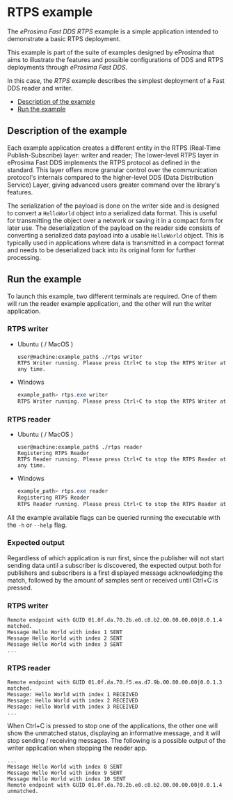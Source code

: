 # RTPS example

The *eProsima Fast DDS RTPS* example is a simple application intended to demonstrate a basic RTPS deployment.

This example is part of the suite of examples designed by eProsima that aims to illustrate the features and possible configurations of DDS and RTPS deployments through *eProsima Fast DDS*.

In this case, the *RTPS* example describes the simplest deployment of a Fast DDS reader and writer.

* [Description of the example](#description-of-the-example)
* [Run the example](#run-the-example)

## Description of the example

Each example application creates a different entity in the RTPS (Real-Time Publish-Subscribe) layer: writer and reader;
The lower-level RTPS layer in eProsima Fast DDS implements the RTPS protocol as defined in the standard.
This layer offers more granular control over the communication protocol's internals compared to the higher-level DDS (Data Distribution Service) Layer, giving advanced users greater command over the library's features.

The serialization of the payload is done on the writer side and is designed to convert a `HelloWorld` object into a serialized data format.
This is useful for transmitting the object over a network or saving it in a compact form for later use.
The deserialization of the payload on the reader side consists of converting a serialized data payload into a usable `HelloWorld` object.
This is typically used in applications where data is transmitted in a compact format and needs to be deserialized back into its original form for further processing.


## Run the example

To launch this example, two different terminals are required.
One of them will run the reader example application, and the other will run the writer application.

### RTPS writer

* Ubuntu ( / MacOS )

    ```shell
    user@machine:example_path$ ./rtps writer
    RTPS Writer running. Please press Ctrl+C to stop the RTPS Writer at any time.
    ```

* Windows

    ```powershell
    example_path> rtps.exe writer
    RTPS Writer running. Please press Ctrl+C to stop the RTPS Writer at any time.
    ```

### RTPS reader

* Ubuntu ( / MacOS )

    ```shell
    user@machine:example_path$ ./rtps reader
    Registering RTPS Reader
    RTPS Reader running. Please press Ctrl+C to stop the RTPS Reader at any time.
    ```

* Windows

    ```powershell
    example_path> rtps.exe reader
    Registering RTPS Reader
    RTPS Reader running. Please press Ctrl+C to stop the RTPS Reader at any time.
    ```

All the example available flags can be queried running the executable with the ``-h`` or ``--help`` flag.

### Expected output

Regardless of which application is run first, since the publisher will not start sending data until a subscriber is discovered, the expected output both for publishers and subscribers is a first displayed message acknowledging the match, followed by the amount of samples sent or received until Ctrl+C is pressed.

### RTPS writer

```shell
Remote endpoint with GUID 01.0f.da.70.2b.e0.c8.b2.00.00.00.00|0.0.1.4 matched.
Message Hello World with index 1 SENT
Message Hello World with index 2 SENT
Message Hello World with index 3 SENT
...
```

### RTPS reader

```shell
Remote endpoint with GUID 01.0f.da.70.f5.ea.d7.9b.00.00.00.00|0.0.1.3 matched.
Message: Hello World with index 1 RECEIVED
Message: Hello World with index 2 RECEIVED
Message: Hello World with index 3 RECEIVED
...
```

When Ctrl+C is pressed to stop one of the applications, the other one will show the unmatched status, displaying an informative message, and it will stop sending / receiving messages.
The following is a possible output of the writer application when stopping the reader app.

```shell
...
Message Hello World with index 8 SENT
Message Hello World with index 9 SENT
Message Hello World with index 10 SENT
Remote endpoint with GUID 01.0f.da.70.2b.e0.c8.b2.00.00.00.00|0.0.1.4 unmatched.
```
